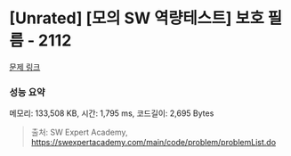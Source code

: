 # [Unrated] [모의 SW 역량테스트] 보호 필름 - 2112 

[문제 링크](https://swexpertacademy.com/main/code/problem/problemDetail.do?contestProbId=AV5V1SYKAaUDFAWu) 

### 성능 요약

메모리: 133,508 KB, 시간: 1,795 ms, 코드길이: 2,695 Bytes



> 출처: SW Expert Academy, https://swexpertacademy.com/main/code/problem/problemList.do